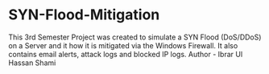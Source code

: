 # SYN-Flood-Mitigation
This 3rd Semester Project was created to simulate a SYN Flood (DoS/DDoS) on a Server and it how it is mitigated via the Windows Firewall. It also contains email alerts, attack logs and blocked IP logs.
Author - Ibrar Ul Hassan Shami
